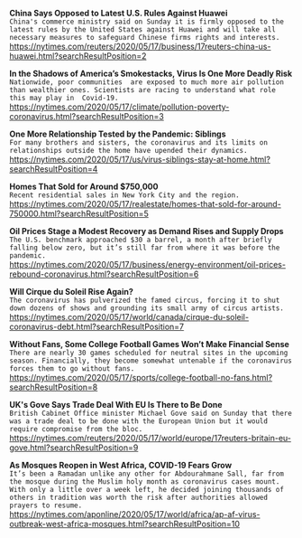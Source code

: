 **China Says Opposed to Latest U.S. Rules Against Huawei**\
`China's commerce ministry said on Sunday it is firmly opposed to the latest rules by the United States against Huawei and will take all necessary measures to safeguard Chinese firms rights and interests.`\
https://nytimes.com/reuters/2020/05/17/business/17reuters-china-us-huawei.html?searchResultPosition=2

**In the Shadows of America’s Smokestacks, Virus Is One More Deadly Risk**\
`Nationwide, poor communities  are exposed to much more air pollution than wealthier ones. Scientists are racing to understand what role this may play in  Covid-19.`\
https://nytimes.com/2020/05/17/climate/pollution-poverty-coronavirus.html?searchResultPosition=3

**One More Relationship Tested by the Pandemic: Siblings**\
`For many brothers and sisters, the coronavirus and its limits on relationships outside the home have upended their dynamics.`\
https://nytimes.com/2020/05/17/us/virus-siblings-stay-at-home.html?searchResultPosition=4

**Homes That Sold for Around $750,000**\
`Recent residential sales in New York City and the region.`\
https://nytimes.com/2020/05/17/realestate/homes-that-sold-for-around-750000.html?searchResultPosition=5

**Oil Prices Stage a Modest Recovery as Demand Rises and Supply Drops**\
`The U.S. benchmark approached $30 a barrel, a month after briefly falling below zero, but it’s still far from where it was before the pandemic.`\
https://nytimes.com/2020/05/17/business/energy-environment/oil-prices-rebound-coronavirus.html?searchResultPosition=6

**Will Cirque du Soleil Rise Again?**\
`The coronavirus has pulverized the famed circus, forcing it to shut down dozens of shows and grounding its small army of circus artists.`\
https://nytimes.com/2020/05/17/world/canada/cirque-du-soleil-coronavirus-debt.html?searchResultPosition=7

**Without Fans, Some College Football Games Won’t Make Financial Sense**\
`There are nearly 30 games scheduled for neutral sites in the upcoming season. Financially, they become somewhat untenable if the coronavirus forces them to go without fans.`\
https://nytimes.com/2020/05/17/sports/college-football-no-fans.html?searchResultPosition=8

**UK's Gove Says Trade Deal With EU Is There to Be Done**\
`British Cabinet Office minister Michael Gove said on Sunday that there was a trade deal to be done with the European Union but it would require compromise from the bloc.`\
https://nytimes.com/reuters/2020/05/17/world/europe/17reuters-britain-eu-gove.html?searchResultPosition=9

**As Mosques Reopen in West Africa, COVID-19 Fears Grow**\
`It’s been a Ramadan unlike any other for Abdourahmane Sall, far from the mosque during the Muslim holy month as coronavirus cases mount. With only a little over a week left, he decided joining thousands of others in tradition was worth the risk after authorities allowed prayers to resume.`\
https://nytimes.com/aponline/2020/05/17/world/africa/ap-af-virus-outbreak-west-africa-mosques.html?searchResultPosition=10


